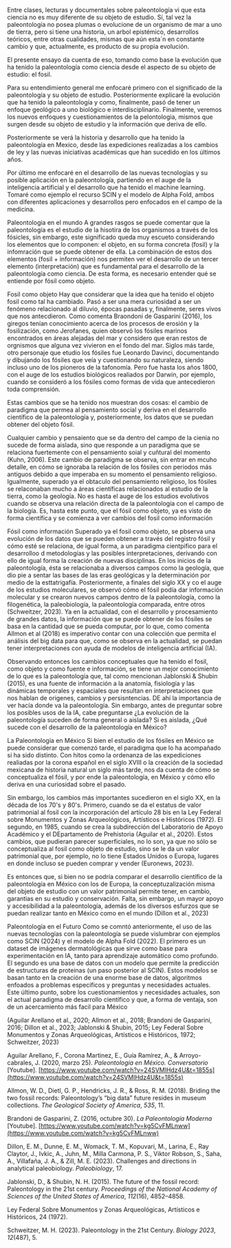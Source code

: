 Entre clases, lecturas y documentales sobre paleontología vi que esta ciencia no es muy diferente de su objeto de estudio. Sí, tal vez la paleontología no posea plumas o evolucione de un organismo de mar a uno de tierra, pero si tiene una historia, un arbol epistémico, desarrollos teóricos, entre otras cualidades, mismas que aún esta´n en constante cambio y que, actualmente, es producto de su propia evolución.

El presente ensayo da cuenta de eso, tomando como base la evolución que ha tenido la paleontología como ciencia desde el aspecto de su objeto de estudio: el fosil. 





Para su entendimiento general me enfocaré primero con el significado de la paleontología y su objeto de estudio. Posteriormente explicaré la evolución que ha tenido la paleontología y como, finalmente, pasó de tener un enfoque geológico a uno biológico e interdisciplinario. Finalmente, veremos los nuevos enfoques y cuestionamientos de la pelontologia, mismos que surgen desde su objeto de estudio y la información que deriva de ello. 

Posteriormente se verá la historia y desarrollo que ha tenido la paleontología en Mexico, desde las expediciones realizadas a los cambios de ley y las nuevas iniciativas académicas que han sucedido en los últimos años. 

Por último me enfocaré en el desarrollo de las nuevas tecnologías y su posible aplicación en la paleontología, partiendo en el auge de la inteligencia artificial y el desarrollo que ha tenido el machine learning. Tomaré como ejemplo el recurso SCIN y el modelo de Alpha Fold, ambos con diferentes aplicaciones y desarrollos pero enfocados en el campo de la medicina. 

Paleontologia en el mundo
A grandes rasgos se puede comentar que la paleontología es el estudio de la hisotira de los organismos a través de los fósicles, sin embargo, este significado queda muy escueto considerando los elementos que lo componen: el objeto, en su forma concreta (fosil) y la infomración que se puede obtener de ella. La combinación de estos dos elementos (fosil + información) nos permiten ver el desarrollo de un tercer elemento (interpretación) que es fundamental para el desarrollo de la paleontología como ciencia. De esta forma, es necesario entender qué se entiende por fósil como objeto.

Fosil como objeto 
Hay que considerar que la idea que ha tenido el objeto fosil como tal ha cambiado. Pasó a ser una mera curiosidad a ser un fenómeno relacionado al diluvio, épocas pasadas y, finalmente, seres vivos que nos antecdieron. Como comenta Braondoni de Gasparini (2016), los giregos tenían conocimiento acerca de los procesos de erosión y la fosilización, como Jerofanes, quien observó los fósiles marinos encontrados en áreas alejadas del mar y considero que eran restos de orgnismos que alguna vez vivieron en el fondo del mar. Siglos más tarde, otro personaje que etudio los fósiles fue Leonardo Davinci, documentando y dibujando los fósiles que veía y cuestionando su naturaleza, siendo incluso uno de los pioneros de la tafonomía. Pero fue hasta los años 1800, con el auge de los estudios biológicos realiados por Darwin, por ejemplo, cuando se consideró a los fósiles como formas de vida que antecedieron toda comprensión. 

Estas cambios que se ha tenido nos muestran dos cosas: el cambio de paradigma que permea al pensamiento social y deriva en el desarrollo científico de la paleontología y, posteriormente, los datos que se puedan obtener del objeto fósil. 

Cualquier cambio y pensaiento que se da dentro del campo de la cienia no sucede de forma aislada, sino que responde a un paradigma que se relaciona fuertemente con el pensamiento soial y cuñtural del momento (Kuhn, 2006). Este cambio de paradigma se observa, sin entrar en mcuho detalle, en cómo se ignoraba la relación de los fósiles con periodos más antiguos debido a que imperaba en su momento el pensamiento religioso. Igualmente, superado ya el obtaculo del pensamiento religioso, los fósiles se relaconaban mucho a áreas científicas relacionados al estudio de la tierra, como la geología. No es hasta el auge de los estudios evolutivos cuando se observa una relación directa de la paleontología con el campo de la biología. Es, hasta este punto, que el fósil como objeto, ya es visto de forma científica y se comienza a ver cambios del fosil como información

Fósil como información
Superado ya el fosil como objeto, se pbserva una evolución de los datos que se pueden obtener a través del registro fósil y cómo esté se relaciona, de igual forma, a un paradigma cientpifico para el desarrolloo d metodologías y las posibles interpretaciones, derivando con ello de igual forma la creación de nuevas disciplinas. En los inicios de la paleontología, ésta se relacionaba a diversos campos como la geología, que dio pie a sentar las bases de las eras geológicas y la determinación por medio de la esttatrigafía. Posteriormente, a finales del siglo XX y co el auge de los estudios moleculares, se observó cómo el fósil podía dar información molecular y se crearon nuevos campos dentro de la paleontología, como la filogenética, la paleobiología, la paleontología comparada, entre otros (Schweitzer, 2023). Ya en la actualidad, con el desarrollo y procesamiento de grandes datos, la información que se puede obtener de los fósiles se basa en la cantidad que se pueda computar, por lo que, como comenta Allmon et al (2018) es imperativo contar con una colección que permita el análisis del big data para que, como se observa en la actualidad, se puedan tener interpretaciones con ayuda de modelos de inteligencia artificial (IA). 

Observando entonces los cambios conceptuales que ha tenido el fosil, como objeto y como fuente e información, se tiene un mejor conocimiento de lo que es la paleontología que, tal como mencionan Jablonski & Shubin (2015), es una fuente de información a la anatomía, fisiología y las dinámicas temporales y espaciales que resultan en interpretaciones que nos hablan de origenes, cambios y persisntencias. DE ahí la importancia de ver hacía donde va la paleontología. Sin embargo, antes de preguntar sobre los posibles usos de la IA, cabe preguntarse ¿La evolución de la paleontología suceden de forma general o aislada? Si es aislada, ¿Qué sucede con el desarrollo de la paleontología en México?

La Paleontología en México
Si bien el estudio de los fósiles en México se puede considerar que comenzó tarde, el paradigma que lo ha acompañado si ha sido distinto. Con hitos como la ordenanza de las expediciones realiadas por la corona español en el siglo XVIII o la creación de la sociedad mexicana de historia natural un siglo más tarde, nos da cuenta de cómo se conceptualiza el fósil, y por ende la paleontología, en México y cómo ello deriva en una curiosidad sobre el pasado. 

Sin embargo, los cambios más importantes sucedieron en el siglo XX, en la década de los 70's y 80's. Primero, cuando se da el estatus de valor patrimonial al fosil con la incorporación del artículo 28 bis en la Ley Federal sobre Monumentos y Zonas Arqueológicos, Artísticos e Históricos (1972). El segundo, en 1985, cuando se crea la subdirección del Laboratorio de Apoyo Académico y el DEpartamento de Prehistoria (Aguilar et al., 2020). Estos cambios, que pudieran parecer superficiales, no lo son, ya que no sólo se conceptualiza al fosil como objeto de estudio, sino se le da un valor patrimonial que, por ejemplo, no lo tiene Estados Unidos o Europa, lugares en donde incluso se pueden comprar y vender (Euronews, 2023). 

Es entonces que, si bien no se podría comparar el desarrollo científico de la paleontología en México con los de Europa, la conceptuzalización misma del objeto de estudio con un valor patrimonial permite tener, en cambio, garantias en su estudio y conservación. Falta, sin embargo, un mayor apoyo y accesibilidad a la paleontología, además de los diversos esfurzos que se puedan realizar tanto en México como en el mundo (Dillon et al., 2023)

Paleontología en el Futuro
Como se comntó anteriormente, el uso de las nuevas tecnologías con la paleontología se puede vislumbrar con ejemplos como SCIN (2024) y el modelo de Alpha Fold (2022). El primero es un dataset de imágenes dermatológicas que sirve como base para experimentación en IA, tanto para aprendizaje automático como profundo. El segundo es una base de datos con un modelo que permite la predicción de estructuras de proteinas (un paso posterior al SCIN). Estos modelos se basan tanto en la creación de una enorme base de datos, algoritmos enfoados a problemas especificos y preguntas y necesidades actuales. Este último punto, sobre los cuestionamientos y necesidades actuales, son el actual paradigma de desarrollo científico y que, a forma de ventaja, son de un acercamiento más facil para México 








(Aguilar Arellano et al., 2020; Allmon et al., 2018; Brandoni de Gasparini, 2016; Dillon et al., 2023; Jablonski & Shubin, 2015; Ley Federal Sobre Monumentos y Zonas Arqueológicas, Artísticos e Históricos, 1972; Schweitzer, 2023)







Aguilar Arellano, F., Corona Martinez, E., Guía Ramírez, A., & Arroyo-cabrales, J. (2020, marzo 25). _Paleontología en México. Conversatorio_ [Youtube]. [https://www.youtube.com/watch?v=24SVMlHdz4U&t=1855s](https://www.youtube.com/watch?v=24SVMlHdz4U&t=1855s)

Allmon, W. D., Dietl, G. P., Hendricks, J. R., & Ross, R. M. (2018). Briding the two fossil records: Paleontology’s “big data” future resides in museum collections. _The Geological Society of America_, _535_, 11.

Brandoni de Gasparini, Z. (2016, octubre 30). _La Paleontología Moderna_ [Youtube]. [https://www.youtube.com/watch?v=kg5CvFMLnww](https://www.youtube.com/watch?v=kg5CvFMLnww)

Dillon, E. M., Dunne, E. M., Womack, T. M., Kopuvari, M., Larina, E., Ray Claytor, J., Ivkic, A., Juhn, M., Milla Carmona, P. S., Viktor Robson, S., Saha, A., Villafaña, J. A., & Zill, M. E. (2023). Challenges and directions in analytical paleobiology. _Paleobiology_, 17.

Jablonski, D., & Shubin, N. H. (2015). The future of the fossil record: Paleontology in the 21st century. _Proceedings of the National Academy of Sciences of the United States of America_, _112_(16), 4852–4858.

Ley Federal Sobre Monumentos y Zonas Arqueológicas, Artísticos e Históricos, 24 (1972).

Schweitzer, M. H. (2023). Paleontology in the 21st Century. _Biology 2023_, _12_(487), 5.